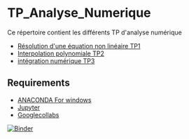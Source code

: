 # TP_Analyse_Numerique

Ce répertoire contient les différents TP d'analyse numérique 
- [Résolution d'une équation non linéaire TP1]  
- [Interpolation polynomiale TP2] 
- [intégration numérique TP3] 

## Requirements

* [ANACONDA For windows][ANACONDA] 
* [Jupyter][Jup]
* [Googlecollabs][clb]

[ANACONDA]: https://www.anaconda.com/products/individual
[Jup]: https://jupyter.org/
[clb]:https://colab.research.google.com/notebooks/intro.ipynb

    
 [Résolution d'une équation non linéaire TP1]: https://github.com/mohameedboud/TP_Analyse_Num-rique/blob/main/TP1/TP1_E.ipynb

 [Interpolation polynomiale TP2]: https://github.com/mohameedboud/TP_Analyse_Num-rique/blob/main/TP2/TP2_E.ipynb
        
 [intégration numérique TP3]: https://github.com/mohameedboud/TP_Analyse_Num-rique/tree/main/Projet%20TP3



[![Binder](https://mybinder.org/badge_logo.svg)](https://mybinder.org/v2/gh/mohameedboud/TP_Analyse_Num-rique/main)
